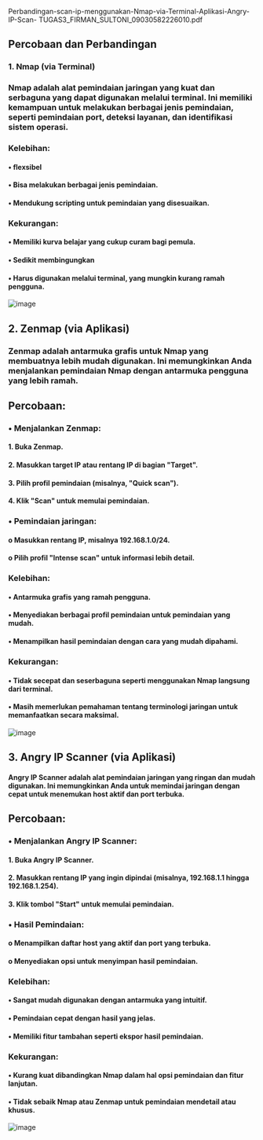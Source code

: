 Perbandingan-scan-ip-menggunakan-Nmap-via-Terminal-Aplikasi-Angry-IP-Scan-
TUGAS3_FIRMAN_SULTONI_09030582226010.pdf
## Percobaan dan Perbandingan
### 1. Nmap (via Terminal)
### Nmap adalah alat pemindaian jaringan yang kuat dan serbaguna yang dapat digunakan melalui terminal. Ini memiliki kemampuan untuk melakukan berbagai jenis pemindaian, seperti pemindaian port, deteksi layanan, dan identifikasi sistem operasi.
### Kelebihan:
#### •	flexsibel
#### •	Bisa melakukan berbagai jenis pemindaian.
#### •	Mendukung scripting untuk pemindaian yang disesuaikan.
### Kekurangan:
#### •	Memiliki kurva belajar yang cukup curam bagi pemula.
#### •	Sedikit membingungkan 
#### •	Harus digunakan melalui terminal, yang mungkin kurang ramah pengguna.
![image](https://github.com/user-attachments/assets/09580394-02c7-40de-9b57-f880d3bea83a)

## 2. Zenmap (via Aplikasi)
### Zenmap adalah antarmuka grafis untuk Nmap yang membuatnya lebih mudah digunakan. Ini memungkinkan Anda menjalankan pemindaian Nmap dengan antarmuka pengguna yang lebih ramah.
## Percobaan:
### •	Menjalankan Zenmap:
#### 1.	Buka Zenmap.
#### 2.	Masukkan target IP atau rentang IP di bagian "Target".
#### 3.	Pilih profil pemindaian (misalnya, "Quick scan").
#### 4.	Klik "Scan" untuk memulai pemindaian.
### •	Pemindaian jaringan:
#### o	Masukkan rentang IP, misalnya 192.168.1.0/24.
#### o	Pilih profil "Intense scan" untuk informasi lebih detail.
### Kelebihan:
#### •	Antarmuka grafis yang ramah pengguna.
#### •	Menyediakan berbagai profil pemindaian untuk pemindaian yang mudah.
#### •	Menampilkan hasil pemindaian dengan cara yang mudah dipahami.
### Kekurangan:
#### •	Tidak secepat dan seserbaguna seperti menggunakan Nmap langsung dari terminal.
#### •	Masih memerlukan pemahaman tentang terminologi jaringan untuk memanfaatkan secara maksimal.
![image](https://github.com/user-attachments/assets/33dd1b63-d6ca-425e-8946-1c5caff4cd3f)


## 3. Angry IP Scanner (via Aplikasi)
#### Angry IP Scanner adalah alat pemindaian jaringan yang ringan dan mudah digunakan. Ini memungkinkan Anda untuk memindai jaringan dengan cepat untuk menemukan host aktif dan port terbuka.
## Percobaan:
### •	Menjalankan Angry IP Scanner:
#### 1.	Buka Angry IP Scanner.
#### 2.	Masukkan rentang IP yang ingin dipindai (misalnya, 192.168.1.1 hingga 192.168.1.254).
#### 3.	Klik tombol "Start" untuk memulai pemindaian.
### •	Hasil Pemindaian:
#### o	Menampilkan daftar host yang aktif dan port yang terbuka.
#### o	Menyediakan opsi untuk menyimpan hasil pemindaian.
### Kelebihan:
#### •	Sangat mudah digunakan dengan antarmuka yang intuitif.
#### •	Pemindaian cepat dengan hasil yang jelas.
#### •	Memiliki fitur tambahan seperti ekspor hasil pemindaian.
### Kekurangan:
#### •	Kurang kuat dibandingkan Nmap dalam hal opsi pemindaian dan fitur lanjutan.
#### •	Tidak sebaik Nmap atau Zenmap untuk pemindaian mendetail atau khusus.
![image](https://github.com/user-attachments/assets/e76304eb-f7b2-4913-8041-c571e24d6d5d)


 
